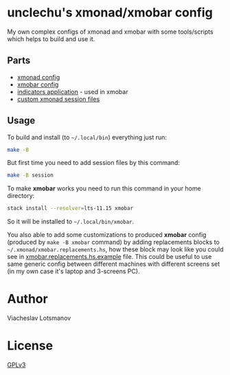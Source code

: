 # unclechu's xmonad/xmobar config

My own complex configs of xmonad and xmobar with some tools/scripts which helps
to build and use it.

## Parts

- [xmonad config](xmonad)
- [xmobar config](xmobar)
- [indicators application](xmobar/indicators-cmd) - used in xmobar
- [custom xmonad session files](session)

## Usage

To build and install (to `~/.local/bin`) everything just run:

```bash
make -B
```

But first time you need to add session files by this command:

```bash
make -B session
```

To make **xmobar** works you need to run this command in your home directory:

```bash
stack install --resolver=lts-11.15 xmobar
```

So it will be installed to `~/.local/bin/xmobar`.

You also able to add some customizations to produced **xmobar** config
(produced by `make -B xmobar` command) by adding replacements blocks to
`~/.xmonad/xmobar.replacements.hs`, how these block may look like you could see
in [xmobar.replacements.hs.example](xmobar/xmobar.replacements.hs.example) file.
This could be useful to use same generic config between different machines with
different screens set (in my own case it's laptop and 3-screens PC).

# Author

Viacheslav Lotsmanov

# License

[GPLv3](LICENSE)
